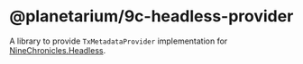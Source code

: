 # @planetarium/9c-headless-provider

A library to provide `TxMetadataProvider` implementation for [NineChronicles.Headless][9c-headless].

[9c-headless]: https://github.com/planetarium/NineChronicles
